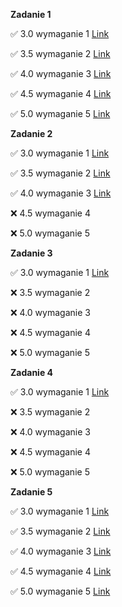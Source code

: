 **Zadanie 1** 

:white_check_mark: 3.0 wymaganie 1 [Link](https://github.com/m-aleksandra/ebiznes/tree/main/zad1)

:white_check_mark: 3.5 wymaganie 2 [Link](https://github.com/m-aleksandra/ebiznes/tree/main/zad1)

:white_check_mark: 4.0 wymaganie 3 [Link](https://github.com/m-aleksandra/ebiznes/tree/main/zad1)

:white_check_mark: 4.5 wymaganie 4 [Link](https://github.com/m-aleksandra/ebiznes/tree/main/zad1)

:white_check_mark: 5.0 wymaganie 5 [Link](https://github.com/m-aleksandra/ebiznes/tree/main/zad1)

**Zadanie 2** 

:white_check_mark: 3.0 wymaganie 1 [Link](https://github.com/m-aleksandra/ebiznes/tree/main/zad2)

:white_check_mark: 3.5 wymaganie 2 [Link](https://github.com/m-aleksandra/ebiznes/tree/main/zad2)

:white_check_mark: 4.0 wymaganie 3 [Link](https://github.com/m-aleksandra/ebiznes/tree/main/zad2)

:x: 4.5 wymaganie 4

:x: 5.0 wymaganie 5 

**Zadanie 3** 

:white_check_mark: 3.0 wymaganie 1 [Link](https://github.com/m-aleksandra/ebiznes/tree/main/zad3)

:x: 3.5 wymaganie 2

:x: 4.0 wymaganie 3

:x: 4.5 wymaganie 4

:x: 5.0 wymaganie 5 

**Zadanie 4** 

:white_check_mark: 3.0 wymaganie 1 [Link](https://github.com/m-aleksandra/ebiznes/tree/main/zad4)

:x: 3.5 wymaganie 2

:x: 4.0 wymaganie 3

:x: 4.5 wymaganie 4

:x: 5.0 wymaganie 5 

**Zadanie 5** 

:white_check_mark: 3.0 wymaganie 1 [Link](https://github.com/m-aleksandra/ebiznes/commit/6b28a1695cac23cd8efdd3f437d9308ce9ac673a)

:white_check_mark: 3.5 wymaganie 2 [Link](https://github.com/m-aleksandra/ebiznes/commit/6b28a1695cac23cd8efdd3f437d9308ce9ac673a)

:white_check_mark: 4.0 wymaganie 3 [Link](https://github.com/m-aleksandra/ebiznes/commit/6b28a1695cac23cd8efdd3f437d9308ce9ac673a)

:white_check_mark: 4.5 wymaganie 4 [Link](https://github.com/m-aleksandra/ebiznes/commit/6b28a1695cac23cd8efdd3f437d9308ce9ac673a)

:white_check_mark: 5.0 wymaganie 5 [Link](https://github.com/m-aleksandra/ebiznes/commit/6b28a1695cac23cd8efdd3f437d9308ce9ac673a)